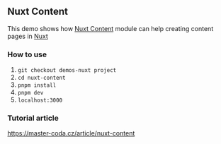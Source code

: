 ## Nuxt Content
This demo shows how [Nuxt Content](https://content.nuxt.com/) module can help creating content pages in [Nuxt](https://nuxt.com/)

### How to use
1. `git checkout demos-nuxt project`
2. `cd nuxt-content`
3. `pnpm install`
4. `pnpm dev` 
5. `localhost:3000` 

### Tutorial article
https://master-coda.cz/article/nuxt-content
